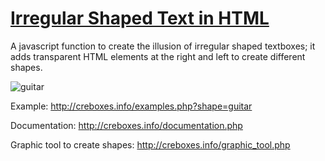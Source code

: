 [Irregular Shaped Text in HTML](http://creboxes.info/)
==================================================

A javascript function to create the illusion of irregular shaped textboxes; it adds transparent HTML elements at the right and left to create different shapes.

<img src="http://i.imgur.com/n4uIJz1.png" alt="guitar" />

Example: http://creboxes.info/examples.php?shape=guitar

Documentation: http://creboxes.info/documentation.php

Graphic tool to create shapes: http://creboxes.info/graphic_tool.php

